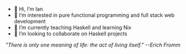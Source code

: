 - 👋 Hi, I’m Ian
- 👀 I’m interested in pure functional programming and full stack web development
- 🌱 I’m currently teaching Haskell and learning Nix
- 💞️ I’m looking to collaborate on Haskell projects

*"There is only one meaning of life: the act of living itself." --Erich Fromm*

<!---
iburzynski/iburzynski is a ✨ special ✨ repository because its `README.md` (this file) appears on your GitHub profile.
You can click the Preview link to take a look at your changes.
--->
